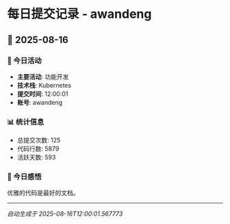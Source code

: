 # 每日提交记录 - awandeng

## 📅 2025-08-16

### 🎯 今日活动
- **主要活动**: 功能开发
- **技术栈**: Kubernetes
- **提交时间**: 12:00:01
- **账号**: awandeng

### 📊 统计信息
- 总提交次数: 125
- 代码行数: 5879
- 活跃天数: 593

### 💭 今日感悟
优雅的代码是最好的文档。

---
*自动生成于 2025-08-16T12:00:01.567773*
